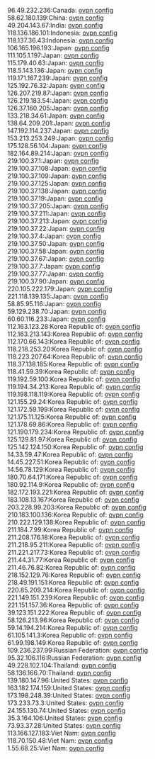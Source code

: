 96.49.232.236:Canada: [ovpn config](vpn/96_49_232_236.ovpn)  
58.62.180.139:China: [ovpn config](vpn/58_62_180_139.ovpn)  
49.204.143.67:India: [ovpn config](vpn/49_204_143_67.ovpn)  
118.136.186.101:Indonesia: [ovpn config](vpn/118_136_186_101.ovpn)  
118.137.36.43:Indonesia: [ovpn config](vpn/118_137_36_43.ovpn)  
106.165.196.193:Japan: [ovpn config](vpn/106_165_196_193.ovpn)  
111.105.1.197:Japan: [ovpn config](vpn/111_105_1_197.ovpn)  
115.179.40.63:Japan: [ovpn config](vpn/115_179_40_63.ovpn)  
118.5.143.136:Japan: [ovpn config](vpn/118_5_143_136.ovpn)  
119.171.167.239:Japan: [ovpn config](vpn/119_171_167_239.ovpn)  
125.192.76.32:Japan: [ovpn config](vpn/125_192_76_32.ovpn)  
126.207.219.87:Japan: [ovpn config](vpn/126_207_219_87.ovpn)  
126.219.183.54:Japan: [ovpn config](vpn/126_219_183_54.ovpn)  
126.37.160.205:Japan: [ovpn config](vpn/126_37_160_205.ovpn)  
133.218.34.61:Japan: [ovpn config](vpn/133_218_34_61.ovpn)  
138.64.209.201:Japan: [ovpn config](vpn/138_64_209_201.ovpn)  
147.192.114.237:Japan: [ovpn config](vpn/147_192_114_237.ovpn)  
153.213.253.249:Japan: [ovpn config](vpn/153_213_253_249.ovpn)  
175.128.56.104:Japan: [ovpn config](vpn/175_128_56_104.ovpn)  
182.164.89.214:Japan: [ovpn config](vpn/182_164_89_214.ovpn)  
219.100.37.1:Japan: [ovpn config](vpn/219_100_37_1.ovpn)  
219.100.37.108:Japan: [ovpn config](vpn/219_100_37_108.ovpn)  
219.100.37.109:Japan: [ovpn config](vpn/219_100_37_109.ovpn)  
219.100.37.125:Japan: [ovpn config](vpn/219_100_37_125.ovpn)  
219.100.37.138:Japan: [ovpn config](vpn/219_100_37_138.ovpn)  
219.100.37.19:Japan: [ovpn config](vpn/219_100_37_19.ovpn)  
219.100.37.205:Japan: [ovpn config](vpn/219_100_37_205.ovpn)  
219.100.37.211:Japan: [ovpn config](vpn/219_100_37_211.ovpn)  
219.100.37.213:Japan: [ovpn config](vpn/219_100_37_213.ovpn)  
219.100.37.22:Japan: [ovpn config](vpn/219_100_37_22.ovpn)  
219.100.37.4:Japan: [ovpn config](vpn/219_100_37_4.ovpn)  
219.100.37.50:Japan: [ovpn config](vpn/219_100_37_50.ovpn)  
219.100.37.58:Japan: [ovpn config](vpn/219_100_37_58.ovpn)  
219.100.37.67:Japan: [ovpn config](vpn/219_100_37_67.ovpn)  
219.100.37.7:Japan: [ovpn config](vpn/219_100_37_7.ovpn)  
219.100.37.77:Japan: [ovpn config](vpn/219_100_37_77.ovpn)  
219.100.37.90:Japan: [ovpn config](vpn/219_100_37_90.ovpn)  
220.105.222.179:Japan: [ovpn config](vpn/220_105_222_179.ovpn)  
221.118.139.135:Japan: [ovpn config](vpn/221_118_139_135.ovpn)  
58.85.95.116:Japan: [ovpn config](vpn/58_85_95_116.ovpn)  
59.129.238.70:Japan: [ovpn config](vpn/59_129_238_70.ovpn)  
60.60.116.233:Japan: [ovpn config](vpn/60_60_116_233.ovpn)  
112.163.123.28:Korea Republic of: [ovpn config](vpn/112_163_123_28.ovpn)  
112.163.213.143:Korea Republic of: [ovpn config](vpn/112_163_213_143.ovpn)  
112.170.66.143:Korea Republic of: [ovpn config](vpn/112_170_66_143.ovpn)  
118.218.253.20:Korea Republic of: [ovpn config](vpn/118_218_253_20.ovpn)  
118.223.207.64:Korea Republic of: [ovpn config](vpn/118_223_207_64.ovpn)  
118.37.138.185:Korea Republic of: [ovpn config](vpn/118_37_138_185.ovpn)  
118.41.59.39:Korea Republic of: [ovpn config](vpn/118_41_59_39.ovpn)  
119.192.59.100:Korea Republic of: [ovpn config](vpn/119_192_59_100.ovpn)  
119.194.34.213:Korea Republic of: [ovpn config](vpn/119_194_34_213.ovpn)  
119.198.118.119:Korea Republic of: [ovpn config](vpn/119_198_118_119.ovpn)  
121.155.29.24:Korea Republic of: [ovpn config](vpn/121_155_29_24.ovpn)  
121.172.59.199:Korea Republic of: [ovpn config](vpn/121_172_59_199.ovpn)  
121.175.11.125:Korea Republic of: [ovpn config](vpn/121_175_11_125.ovpn)  
121.178.69.86:Korea Republic of: [ovpn config](vpn/121_178_69_86.ovpn)  
121.190.179.234:Korea Republic of: [ovpn config](vpn/121_190_179_234.ovpn)  
125.129.81.97:Korea Republic of: [ovpn config](vpn/125_129_81_97.ovpn)  
125.142.124.150:Korea Republic of: [ovpn config](vpn/125_142_124_150.ovpn)  
14.33.59.47:Korea Republic of: [ovpn config](vpn/14_33_59_47.ovpn)  
14.45.227.51:Korea Republic of: [ovpn config](vpn/14_45_227_51.ovpn)  
14.56.78.129:Korea Republic of: [ovpn config](vpn/14_56_78_129.ovpn)  
180.70.64.171:Korea Republic of: [ovpn config](vpn/180_70_64_171.ovpn)  
180.92.114.9:Korea Republic of: [ovpn config](vpn/180_92_114_9.ovpn)  
182.172.193.221:Korea Republic of: [ovpn config](vpn/182_172_193_221.ovpn)  
183.108.13.167:Korea Republic of: [ovpn config](vpn/183_108_13_167.ovpn)  
203.228.99.203:Korea Republic of: [ovpn config](vpn/203_228_99_203.ovpn)  
210.183.100.136:Korea Republic of: [ovpn config](vpn/210_183_100_136.ovpn)  
210.222.129.138:Korea Republic of: [ovpn config](vpn/210_222_129_138.ovpn)  
211.184.7.99:Korea Republic of: [ovpn config](vpn/211_184_7_99.ovpn)  
211.208.176.18:Korea Republic of: [ovpn config](vpn/211_208_176_18.ovpn)  
211.218.95.211:Korea Republic of: [ovpn config](vpn/211_218_95_211.ovpn)  
211.221.217.73:Korea Republic of: [ovpn config](vpn/211_221_217_73.ovpn)  
211.44.31.77:Korea Republic of: [ovpn config](vpn/211_44_31_77.ovpn)  
211.46.76.82:Korea Republic of: [ovpn config](vpn/211_46_76_82.ovpn)  
218.152.129.76:Korea Republic of: [ovpn config](vpn/218_152_129_76.ovpn)  
218.49.191.151:Korea Republic of: [ovpn config](vpn/218_49_191_151.ovpn)  
220.85.209.214:Korea Republic of: [ovpn config](vpn/220_85_209_214.ovpn)  
221.149.151.239:Korea Republic of: [ovpn config](vpn/221_149_151_239.ovpn)  
221.151.157.36:Korea Republic of: [ovpn config](vpn/221_151_157_36.ovpn)  
39.123.151.222:Korea Republic of: [ovpn config](vpn/39_123_151_222.ovpn)  
58.126.213.96:Korea Republic of: [ovpn config](vpn/58_126_213_96.ovpn)  
59.14.194.214:Korea Republic of: [ovpn config](vpn/59_14_194_214.ovpn)  
61.105.141.3:Korea Republic of: [ovpn config](vpn/61_105_141_3.ovpn)  
61.99.198.149:Korea Republic of: [ovpn config](vpn/61_99_198_149.ovpn)  
109.236.237.99:Russian Federation: [ovpn config](vpn/109_236_237_99.ovpn)  
95.32.106.116:Russian Federation: [ovpn config](vpn/95_32_106_116.ovpn)  
49.228.102.104:Thailand: [ovpn config](vpn/49_228_102_104.ovpn)  
58.136.166.70:Thailand: [ovpn config](vpn/58_136_166_70.ovpn)  
139.180.147.96:United States: [ovpn config](vpn/139_180_147_96.ovpn)  
163.182.174.159:United States: [ovpn config](vpn/163_182_174_159.ovpn)  
173.198.248.39:United States: [ovpn config](vpn/173_198_248_39.ovpn)  
173.233.73.3:United States: [ovpn config](vpn/173_233_73_3.ovpn)  
24.155.130.74:United States: [ovpn config](vpn/24_155_130_74.ovpn)  
35.3.164.106:United States: [ovpn config](vpn/35_3_164_106.ovpn)  
73.93.37.28:United States: [ovpn config](vpn/73_93_37_28.ovpn)  
113.166.127.183:Viet Nam: [ovpn config](vpn/113_166_127_183.ovpn)  
118.70.150.48:Viet Nam: [ovpn config](vpn/118_70_150_48.ovpn)  
1.55.68.25:Viet Nam: [ovpn config](vpn/1_55_68_25.ovpn)  
